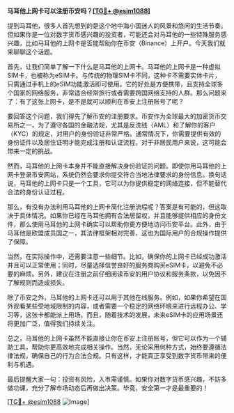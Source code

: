 **马耳他上网卡可以注册币安吗？[[TG💪+ @esim1088](https://t.me/s/esim1088)]**

提到马耳他，很多人首先想到的是这个地中海小国迷人的风景和悠闲的生活节奏。但如果你是一位对数字货币感兴趣的投资者，可能还会对马耳他的一些特殊服务感兴趣，比如马耳他的上网卡是否能帮助你在币安（Binance）上开户。今天我们就来聊聊这个话题。

首先，让我们简单了解一下什么是马耳他的上网卡。马耳他的上网卡是一种虚拟SIM卡，也被称为eSIM卡。与传统的物理SIM卡不同，这种卡不需要实体卡片，只需通过手机上的eSIM功能激活即可使用。它的好处是方便携带，且支持全球多个国家的网络服务，非常适合经常旅行或者需要跨国网络支持的人群。那么问题来了：有了这张上网卡，是不是就可以顺利在币安上注册账号了呢？

要回答这个问题，我们得先了解币安的注册要求。币安作为全球最大的加密货币交易所之一，为了遵守各国的金融法规，尤其是反洗钱（AML）和了解你的客户（KYC）的规定，对用户的身份验证非常严格。通常情况下，你需要提供有效的身份证件以及居住证明才能完成注册和认证流程。对于非居民用户来说，这可能会带来一定的挑战。

然而，马耳他的上网卡本身并不能直接解决身份验证的问题。即使你用马耳他的上网卡登录币安网站，系统仍然会要求你提交符合当地法律要求的身份信息。换句话说，马耳他的上网卡只是一个工具，它可以为你提供稳定的网络连接，但不能替代合法的身份认证过程。

那么，有没有办法利用马耳他的上网卡简化注册流程呢？答案是有可能的，但这取决于具体情况。如果你已经在马耳他拥有合法居留权，并且能够提供相应的身份文件，那么使用马耳他的上网卡确实可以帮助你更方便地访问币安平台。此外，由于马耳他是欧盟成员国之一，其法律框架相对完善，这也为国际用户的合规操作提供了保障。

当然，在实际操作中，还需要注意一些细节。比如，确保你的上网卡已经成功激活并且可以正常使用；同时，尽量选择信誉良好的服务商购买eSIM卡，以避免不必要的麻烦。另外，建议在注册之前仔细阅读币安的用户协议和服务条款，以免因不了解规则而造成损失。

除了币安之外，马耳他的上网卡还可以用于其他在线服务。例如，如果你希望在国外观看某些受地域限制的内容，或者需要一个稳定的网络环境来进行远程办公、学习等，这张卡都能派上用场。而且，随着技术的发展，未来eSIM卡的应用场景还将更加广泛，值得我们持续关注。

总之，马耳他的上网卡虽然不能直接让你在币安上注册账号，但它可以作为一个辅助工具，帮助你更高效地完成相关操作。当然，无论采用何种方式，始终要遵循法律法规，确保自己的行为合法合规。只有这样，才能真正享受到数字货币带来的便利与机遇。

最后提醒大家一句：投资有风险，入市需谨慎。如果你对数字货币感兴趣，不妨多做功课，充分了解市场动态后再做出决策。毕竟，安全第一才是最重要的！

[[TG💪+ @esim1088](https://t.me/s/esim1088) ![Image](https://i.postimg.cc/4NQfJmqS/Snipaste-2025-05-13-00-14-12.png)]
